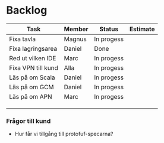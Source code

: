 # Backlog


|   Task            |   Member      |  Status      | Estimate  |
|-------------------|---------------|--------------|------------
| Fixa tavla        |  Magnus       |  In progess  |           |
| Fixa lagringsarea |  Daniel       |  Done        |           |
| Red ut vilken IDE |  Marc         |  In progess  |           |
| Fixa VPN till kund|  Alla         |  In progess  |           |
| Läs på om Scala   |  Daniel       |  In progess  |           |
| Läs på om GCM     |  Daniel       |  In progess  |           |
| Läs på om APN     |  Marc         |  In progess  |           |
|                   |               |              |           |
|                   |               |              |           |
|                   |               |              |           |


### Frågor till kund
* Hur får vi tillgång till protofuf-specarna?